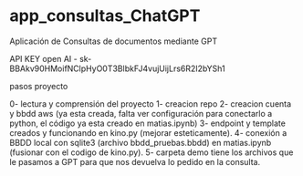 # app_consultas_ChatGPT
Aplicación de Consultas de documentos mediante GPT

<!-- API KEY  open AI- 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 -->
API KEY  open AI -   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

pasos proyecto

0- lectura y comprensión del proyecto
1- creacion repo
2- creacion cuenta y bbdd aws (ya esta creada, falta ver configuración para conectarlo a python, el código ya esta creado en matias.ipynb)
3- endpoint y template creados y funcionando en kino.py (mejorar esteticamente).
4- conexión a BBDD local con sqlite3 (archivo bbdd_pruebas.bbdd) en matias.ipynb (fusionar con el codigo de kino.py).
5- carpeta demo tiene los archivos que le pasamos a GPT para que nos devuelva lo pedido en la consulta.
